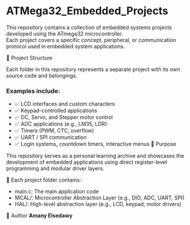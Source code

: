 # ATMega32_Embedded_Projects

This repository contains a collection of embedded systems projects developed using the ATmega32 microcontroller.  
Each project covers a specific concept, peripheral, or communication protocol used in embedded system applications.

 📁 Project Structure

Each folder in this repository represents a separate project with its own source code and belongings.

### Examples include:
- ✅ LCD interfaces and custom characters
- ✅ Keypad-controlled applications
- ✅ DC, Servo, and Stepper motor control
- ✅ ADC applications (e.g., LM35, LDR)
- ✅ Timers (PWM, CTC, overflow)
- ✅ UART / SPI communication
- ✅ Login systems, countdown timers, interactive menus
 📌 Purpose

This repository serves as a personal learning archive and showcases the development of embedded applications using direct register-level programming and modular driver layers.

 🔧 Each project folder contains:
- main.c: The main application code
- MCAL/: Microcontroller Abstraction Layer (e.g., DIO, ADC, UART, SPI)
- HAL/: High-level abstraction layer (e.g., LCD, keypad, motor drivers)

 🧠 Author
**Amany Elsedawy**